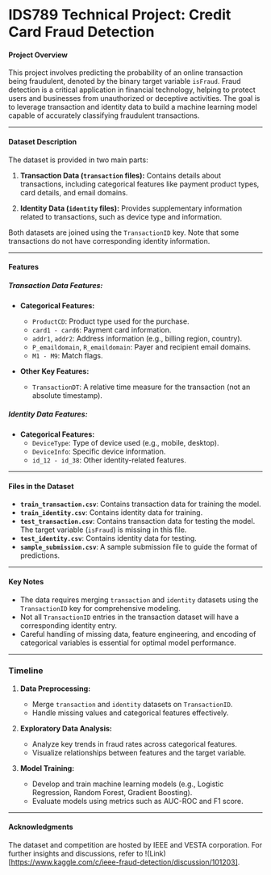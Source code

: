 # IDS789 Technical Project: Credit Card Fraud Detection

#### **Project Overview**

This project involves predicting the probability of an online transaction being fraudulent, denoted by the binary target variable `isFraud`. Fraud detection is a critical application in financial technology, helping to protect users and businesses from unauthorized or deceptive activities. The goal is to leverage transaction and identity data to build a machine learning model capable of accurately classifying fraudulent transactions.

---

#### **Dataset Description**

The dataset is provided in two main parts: 

1. **Transaction Data (`transaction` files):**
   Contains details about transactions, including categorical features like payment product types, card details, and email domains.

2. **Identity Data (`identity` files):**
   Provides supplementary information related to transactions, such as device type and information.

Both datasets are joined using the `TransactionID` key. Note that some transactions do not have corresponding identity information.

---

#### **Features**

##### **Transaction Data Features:**
- **Categorical Features:**
  - `ProductCD`: Product type used for the purchase.
  - `card1 - card6`: Payment card information.
  - `addr1`, `addr2`: Address information (e.g., billing region, country).
  - `P_emaildomain`, `R_emaildomain`: Payer and recipient email domains.
  - `M1 - M9`: Match flags.

- **Other Key Features:**
  - `TransactionDT`: A relative time measure for the transaction (not an absolute timestamp).

##### **Identity Data Features:**
- **Categorical Features:**
  - `DeviceType`: Type of device used (e.g., mobile, desktop).
  - `DeviceInfo`: Specific device information.
  - `id_12 - id_38`: Other identity-related features.

---

#### **Files in the Dataset**

- **`train_transaction.csv`**: Contains transaction data for training the model.
- **`train_identity.csv`**: Contains identity data for training.
- **`test_transaction.csv`**: Contains transaction data for testing the model. The target variable (`isFraud`) is missing in this file.
- **`test_identity.csv`**: Contains identity data for testing.
- **`sample_submission.csv`**: A sample submission file to guide the format of predictions.

---

#### **Key Notes**

- The data requires merging `transaction` and `identity` datasets using the `TransactionID` key for comprehensive modeling.
- Not all `TransactionID` entries in the transaction dataset will have a corresponding identity entry.
- Careful handling of missing data, feature engineering, and encoding of categorical variables is essential for optimal model performance.

---

### Timeline

1. **Data Preprocessing:**
   - Merge `transaction` and `identity` datasets on `TransactionID`.
   - Handle missing values and categorical features effectively.
   
2. **Exploratory Data Analysis:**
   - Analyze key trends in fraud rates across categorical features.
   - Visualize relationships between features and the target variable.

3. **Model Training:**
   - Develop and train machine learning models (e.g., Logistic Regression, Random Forest, Gradient Boosting).
   - Evaluate models using metrics such as AUC-ROC and F1 score.

---

#### **Acknowledgments**

The dataset and competition are hosted by IEEE and VESTA corporation. For further insights and discussions, refer to !(Link)[https://www.kaggle.com/c/ieee-fraud-detection/discussion/101203].